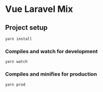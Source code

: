 # Vue Laravel Mix

## Project setup
```
yarn install
```

### Compiles and watch for development
```
yarn watch
```

### Compiles and minifies for production
```
yarn prod
```

